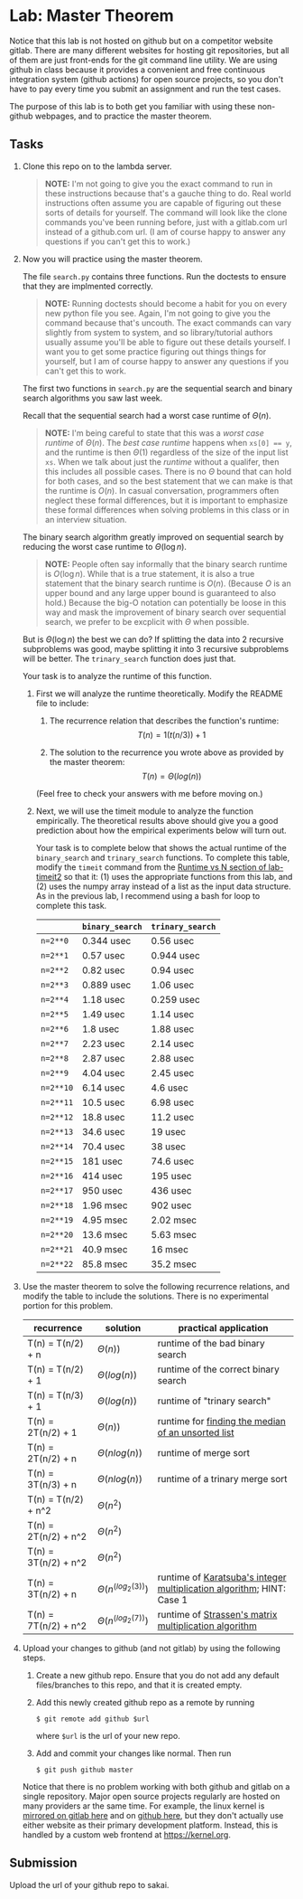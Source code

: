 # Lab: Master Theorem

Notice that this lab is not hosted on github but on a competitor website gitlab.
There are many different websites for hosting git repositories,
but all of them are just front-ends for the git command line utility.
We are using github in class because it provides a convenient and free continuous integration system (github actions) for open source projects,
so you don't have to pay every time you submit an assignment and run the test cases.

The purpose of this lab is to both get you familiar with using these non-github webpages, and to practice the master theorem.

## Tasks

1. Clone this repo on to the lambda server.

    > **NOTE:**
    > I'm not going to give you the exact command to run in these instructions because that's a gauche thing to do.
    > Real world instructions often assume you are capable of figuring out these sorts of details for yourself.
    > The command will look like the clone commands you've been running before, just with a gitlab.com url instead of a github.com url.
    > (I am of course happy to answer any questions if you can't get this to work.)

1. Now you will practice using the master theorem.

    The file `search.py` contains three functions.
    Run the doctests to ensure that they are implmented correctly.

    > **NOTE:**
    > Running doctests should become a habit for you on every new python file you see.
    > Again, I'm not going to give you the command because that's uncouth.
    > The exact commands can vary slightly from system to system,
    > and so library/tutorial authors usually assume you'll be able to figure out these details yourself.
    > I want you to get some practice figuring out things things for yourself,
    > but I am of course happy to answer any questions if you can't get this to work.

    The first two functions in `search.py` are the sequential search and binary search algorithms you saw last week.

    Recall that the sequential search had a worst case runtime of $\Theta(n)$.

    > **NOTE:**
    > I'm being careful to state that this was a *worst case runtime* of $\Theta(n)$.
    > The *best case runtime* happens when `xs[0] == y`,
    > and the runtime is then $\Theta(1)$ regardless of the size of the input list `xs`.
    > When we talk about just the *runtime* without a qualifer,
    > then this includes all possible cases.
    > There is no $\Theta$ bound that can hold for both cases,
    > and so the best statement that we can make is that the runtime is $O(n)$.
    > In casual conversation, programmers often neglect these formal differences,
    > but it is important to emphasize these formal differences when solving problems in this class or in an interview situation.

    The binary search algorithm greatly improved on sequential search by reducing the worst case runtime to $\Theta(\log n)$.

    > **NOTE:**
    > People often say informally that the binary search runtime is $O(\log n)$.
    > While that is a true statement, it is also a true statement that the binary search runtime is $O(n)$.
    > (Because $O$ is an upper bound and any large upper bound is guaranteed to also hold.)
    > Because the big-O notation can potentially be loose in this way and mask the improvement of binary search over sequential search,
    > we prefer to be excplicit with $\Theta$ when possible.

    But is $\Theta(\log n)$ the best we can do?
    If splitting the data into 2 recursive subproblems was good,
    maybe splitting it into 3 recursive subproblems will be better.
    The `trinary_search` function does just that.

    Your task is to analyze the runtime of this function.

    1. First we will analyze the runtime theoretically.
        Modify the README file to include:
    
        1. The recurrence relation that describes the function's runtime:
            $$T(n) = 1(t(n/3)) + 1$$

        1. The solution to the recurrence you wrote above as provided by the master theorem:
            $$T(n) = \Theta(log(n))$$

        (Feel free to check your answers with me before moving on.)
    
    1. Next, we will use the timeit module to analyze the function empirically.
        The theoretical results above should give you a good prediction about how the empirical experiments below will turn out.

        Your task is to complete below that shows the actual runtime of the `binary_search` and `trinary_search` functions.
        To complete this table, modify the `timeit` command from the [Runtime vs N section of lab-timeit2](https://github.com/mikeizbicki/lab-timeit2#runtime-vs-n) so that it: (1) uses the appropriate functions from this lab, and (2) uses the numpy array instead of a list as the input data structure.
        As in the previous lab, I recommend using a bash for loop to complete this task.

        |                | `binary_search`           | `trinary_search`      |
        | -------------- | ------------------------- | --------------------- | 
        | `n=2**0`       |       0.344 usec          |      0.56 usec        |
        | `n=2**1`       |       0.57 usec           |      0.944 usec       |
        | `n=2**2`       |       0.82 usec           |      0.94 usec        |
        | `n=2**3`       |       0.889 usec          |      1.06 usec        |
        | `n=2**4`       |       1.18 usec           |      0.259 usec       |
        | `n=2**5`       |       1.49 usec           |      1.14 usec        |
        | `n=2**6`       |       1.8 usec            |      1.88 usec        |
        | `n=2**7`       |       2.23 usec           |      2.14 usec        |
        | `n=2**8`       |       2.87 usec           |      2.88 usec        |
        | `n=2**9`       |       4.04 usec           |      2.45 usec        |
        | `n=2**10`      |       6.14 usec           |      4.6 usec         |
        | `n=2**11`      |       10.5 usec           |      6.98 usec        |
        | `n=2**12`      |       18.8 usec           |      11.2 usec        |
        | `n=2**13`      |       34.6 usec           |      19 usec          |
        | `n=2**14`      |       70.4 usec           |      38 usec          |
        | `n=2**15`      |       181 usec            |      74.6 usec        |
        | `n=2**16`      |       414 usec            |      195 usec         |
        | `n=2**17`      |       950 usec            |      436 usec         |
        | `n=2**18`      |       1.96 msec           |      902 usec         |
        | `n=2**19`      |       4.95 msec           |      2.02 msec        |
        | `n=2**20`      |       13.6 msec           |      5.63 msec        |
        | `n=2**21`      |       40.9 msec           |      16 msec          |
        | `n=2**22`      |       85.8 msec           |      35.2 msec        |


1. Use the master theorem to solve the following recurrence relations,
    and modify the table to include the solutions.
    There is no experimental portion for this problem.

    | recurrence           | solution                       | practical application                     |
    | -------------------- | ------------------------------ | ----------------------------------------- |
    | T(n) = T(n/2) + n    | $\Theta(n)                  )$ | runtime of the bad binary search          |
    | T(n) = T(n/2) + 1    | $\Theta(log(n)              )$ | runtime of the correct binary search      |
    | T(n) = T(n/3) + 1    | $\Theta(log(n)              )$ | runtime of "trinary search"               |
    | T(n) = 2T(n/2) + 1   | $\Theta(n)                  )$ | runtime for [finding the median of an unsorted list](https://en.wikipedia.org/wiki/Quickselect) |
    | T(n) = 2T(n/2) + n   | $\Theta(nlog(n)             )$ | runtime of merge sort                     |
    | T(n) = 3T(n/3) + n   | $\Theta(nlog(n)             )$ | runtime of a trinary merge sort           |
    | T(n) = T(n/2) + n^2  | $\Theta(n^2                 )$ |                                           |
    | T(n) = 2T(n/2) + n^2 | $\Theta(n^2                 )$ |                                           |
    | T(n) = 3T(n/2) + n^2 | $\Theta(n^2                 )$ |                                           |
    | T(n) = 3T(n/2) + n   | $\Theta(n^(log_2(3))        )$ | runtime of [Karatsuba's integer multiplication algorithm](https://en.wikipedia.org/wiki/Karatsuba_algorithm); HINT: Case 1 |
    | T(n) = 7T(n/2) + n^2 | $\Theta(n^(log_2(7))        )$ | runtime of [Strassen's matrix multiplication algorithm](https://en.wikipedia.org/wiki/Strassen_algorithm) |

1. Upload your changes to github (and not gitlab) by using the following steps.

    1. Create a new github repo.
        Ensure that you do not add any default files/branches to this repo, and that it is created empty.

    1. Add this newly created github repo as a remote by running
        ```
        $ git remote add github $url
        ```
        where `$url` is the url of your new repo.

    1. Add and commit your changes like normal.
        Then run
        ```
        $ git push github master
        ```
    
    Notice that there is no problem working with both github and gitlab on a single repository.
    Major open source projects regularly are hosted on many providers ar the same time.
    For example, the linux kernel is [mirrored on gitlab here](https://gitlab.com/linux-kernel/linux) and on [github here](https://github.com/torvalds/linux),
    but they don't actually use either website as their primary development platform.
    Instead, this is handled by a custom web frontend at <https://kernel.org>.

## Submission

Upload the url of your github repo to sakai.
